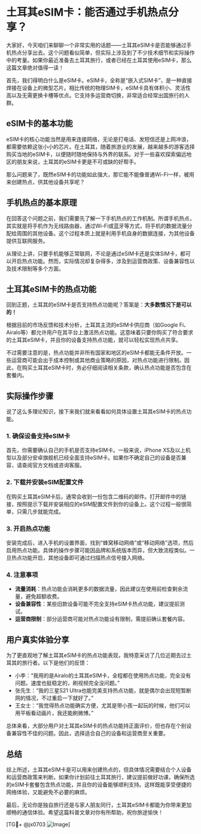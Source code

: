 # 土耳其eSIM卡：能否通过手机热点分享？

大家好，今天咱们来聊聊一个非常实用的话题——土耳其eSIM卡是否能够通过手机热点分享出去。这个问题看似简单，但实际上涉及到了不少技术细节和实际操作中的考量。如果你最近准备去土耳其旅行，或者已经在土耳其使用eSIM卡，那么这篇文章绝对值得一读！

首先，我们得明白什么是eSIM卡。eSIM卡，全称是“嵌入式SIM卡”，是一种直接焊接在设备上的微型芯片。相比传统的物理SIM卡，eSIM卡具有体积小、灵活性高以及无需更换卡槽等优点。它支持多运营商切换，非常适合经常出国旅行的人群。

## eSIM卡的基本功能

eSIM卡的核心功能当然是用来连接网络，无论是打电话、发短信还是上网冲浪，都需要依赖这张小小的芯片。在土耳其，随着旅游业的发展，越来越多的游客选择购买当地的eSIM卡，以便随时随地保持与外界的联系。对于一些喜欢探索偏远地区的朋友来说，土耳其的eSIM卡更是不可或缺的好帮手。

那么问题来了，既然eSIM卡的功能如此强大，那它能不能像普通Wi-Fi一样，被用来创建热点，供其他设备共享呢？

## 手机热点的基本原理

在回答这个问题之前，我们需要先了解一下手机热点的工作机制。所谓手机热点，其实就是将手机作为无线路由器，通过Wi-Fi或蓝牙等方式，将手机的数据流量分配给周围的其他设备。这个过程本质上就是利用手机自身的数据连接，为其他设备提供互联网服务。

从理论上讲，只要手机能够正常联网，不论是通过eSIM卡还是实体SIM卡，都可以开启热点功能。然而，实际情况却复杂得多，涉及到运营商政策、设备兼容性以及技术限制等多个方面。

## 土耳其eSIM卡的热点功能

回到正题，土耳其的eSIM卡是否支持热点功能呢？答案是：**大多数情况下是可以的！**

根据目前的市场反馈和技术分析，土耳其主流的eSIM卡供应商（如Google Fi、Airalo等）都允许用户在其平台上激活热点功能。这意味着只要你购买了符合要求的土耳其eSIM卡，并且你的设备支持热点功能，就可以轻松实现热点共享。

不过需要注意的是，热点功能并非所有国家和地区的eSIM卡都能无条件开放。一些运营商可能会出于成本控制或其他商业策略的原因，对热点功能进行限制。因此，在购买土耳其eSIM卡时，务必仔细阅读相关条款，确认热点功能是否包含在套餐内。

## 实际操作步骤

说了这么多理论知识，接下来我们就来看看如何具体设置土耳其eSIM卡的热点功能。

### 1. 确保设备支持eSIM卡
首先，你需要确认自己的手机是否支持eSIM卡。一般来说，iPhone XS及以上机型以及部分安卓旗舰机已经全面支持eSIM卡。如果你不确定自己的设备是否兼容，请查阅官方文档或咨询客服。

### 2. 下载并安装eSIM配置文件
在购买土耳其eSIM卡后，通常会收到一份包含二维码的邮件。打开邮件中的链接，按照提示下载并安装相应的eSIM配置文件到你的设备上。这个过程一般很简单，只需几步就能完成。

### 3. 开启热点功能
安装完成后，进入手机的设置界面，找到“蜂窝移动网络”或“移动网络”选项，然后启用热点功能。具体的操作步骤可能因品牌和系统版本而异，但大致流程类似。一旦热点功能开启，其他设备即可通过扫描热点信号接入网络。

### 4. 注意事项
- **流量消耗**：热点功能会消耗更多的数据流量，因此建议在使用前检查剩余流量，避免超额收费。
- **设备兼容性**：某些旧款设备可能不完全支持eSIM卡热点功能，建议提前测试。
- **运营商限制**：部分运营商可能对热点功能设有限制，需提前确认套餐内容。

## 用户真实体验分享

为了更直观地了解土耳其eSIM卡的热点功能表现，我特意采访了几位近期去过土耳其的旅行者。以下是他们的反馈：

- 小李：“我用的是Airalo的土耳其eSIM卡，全程都在使用热点功能，完全没有问题。速度也挺稳定的，刷视频完全没问题。”
- 张先生：“我的三星S21 Ultra也能完美支持热点功能，就是偶尔会出现短暂断网的情况，不过重启一下就好了。”
- 王女士：“我觉得热点功能确实方便，尤其是带小孩一起玩的时候，他们可以用平板看动画片，我还能刷微博。”

总体来看，大部分用户对土耳其eSIM卡的热点功能持正面评价，但也存在个别设备兼容性不佳的问题。因此，选择适合自己的设备和运营商至关重要。

## 总结

综上所述，土耳其eSIM卡是可以用来创建热点的，但具体情况需要结合个人设备和运营商政策来判断。如果你计划前往土耳其旅行，建议提前做好功课，确保所选的eSIM卡套餐包含热点功能，并且你的设备能够顺利支持。这样既能享受便捷的网络体验，又能避免不必要的麻烦。

最后，无论你是独自旅行还是与家人朋友同行，土耳其eSIM卡都能为你带来更加顺畅的通信体验。希望这篇科普文章对你有所帮助，祝你旅途愉快！

[TG💪+ @jx0703 ![Image](https://github.com/user-attachments/assets/dbca1d08-cadb-493c-b0ec-ad6f7a83f270)]